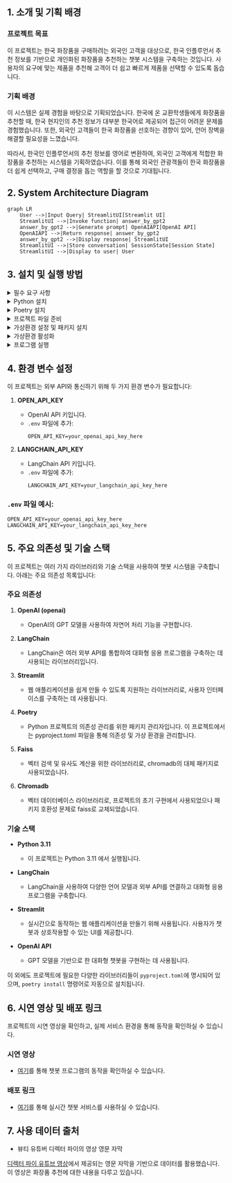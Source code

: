 ## 1. 소개 및 기획 배경
### 프로젝트 목표
이 프로젝트는 한국 화장품을 구매하려는 외국인 고객을 대상으로, 한국 인플루언서 추천 정보를 기반으로 개인화된 화장품을 추천하는 챗봇 시스템을 구축하는 것입니다. 사용자의 요구에 맞는 제품을 추천해 고객이 더 쉽고 빠르게 제품을 선택할 수 있도록 돕습니다.

### 기획 배경
이 시스템은 실제 경험을 바탕으로 기획되었습니다. 한국에 온 교환학생들에게 화장품을 추천할 때, 한국 현지인의 추천 정보가 대부분 한국어로 제공되어 접근이 어려운 문제를 경험했습니다. 또한, 외국인 고객들이 한국 화장품을 선호하는 경향이 있어, 언어 장벽을 해결할 필요성을 느꼈습니다.

따라서, 한국인 인플루언서의 추천 정보를 영어로 변환하여, 외국인 고객에게 적합한 화장품을 추천하는 시스템을 기획하였습니다. 이를 통해 외국인 관광객들이 한국 화장품을 더 쉽게 선택하고, 구매 결정을 돕는 역할을 할 것으로 기대됩니다.

## 2. System Architecture Diagram


```mermaid
graph LR
    User -->|Input Query| StreamlitUI[Streamlit UI]
    StreamlitUI -->|Invoke function| answer_by_gpt2
    answer_by_gpt2 -->|Generate prompt| OpenAIAPI[OpenAI API]
    OpenAIAPI -->|Return response| answer_by_gpt2
    answer_by_gpt2 -->|Display response| StreamlitUI
    StreamlitUI -->|Store conversation| SessionState[Session State]
    StreamlitUI -->|Display to user| User
```
## 3. 설치 및 실행 방법

<details>
  <summary>필수 요구 사항</summary>
  
  - Python 3.11
  - Poetry (패키지 관리 도구)
</details>

<details>
  <summary>Python 설치</summary>
  
  Python이 설치되어 있지 않다면, 아래 방법으로 Python 3.11을 설치해주세요:
  
  - **Windows**: pyenv 설치 가이드를 참고하여 pyenv를 통해 Python 3.11 설치
  - **Mac**: Homebrew를 통해 pyenv로 Python 3.11 설치
</details>

<details>
  <summary>Poetry 설치</summary>
  
  Poetry가 설치되어 있지 않다면, 아래 명령어로 Poetry를 설치하세요:
  
  **Windows:**
  ```
  pip install poetry
  ```
  **Mac:**
  ```
  pip3 install poetry
  ```
</details>

<details>
    <summary>프로젝트 파일 준비</summary>
프로젝트 디렉토리에서 pyproject.toml과 poetry.lock 파일을 확인하세요. 이 파일들이 있어야 필요한 패키지가 자동으로 설치됩니다.
</details>

<details>
    <summary>가상환경 설정 및 패키지 설치</summary>
프로젝트 디렉토리로 이동 후, 아래 명령어를 실행하여 가상환경을 생성하고 필요한 라이브러리를 설치하세요:
    
  ```
  poetry install
  ```
</details>

<details>
    <summary>가상환경 활성화</summary>
가상환경을 활성화하려면, 아래 명령어를 실행하세요:
    
  ```
  poetry shell
  ```
</details> 

<details>
    <summary>프로그램 실행</summary>
가상환경이 활성화된 후, 아래 명령어로 챗봇 프로그램을 실행할 수 있습니다:
    
  ```
  streamlit run main.py
  ```
</details> 

## 4. 환경 변수 설정

이 프로젝트는 외부 API와 통신하기 위해 두 가지 환경 변수가 필요합니다:

1. **OPEN_API_KEY**  
   - OpenAI API 키입니다.
   - `.env` 파일에 추가:
     ```env
     OPEN_API_KEY=your_openai_api_key_here
     ```

2. **LANGCHAIN_API_KEY**  
   - LangChain API 키입니다.
   - `.env` 파일에 추가:
     ```env
     LANGCHAIN_API_KEY=your_langchain_api_key_here
     ```

### `.env` 파일 예시:
```env
OPEN_API_KEY=your_openai_api_key_here
LANGCHAIN_API_KEY=your_langchain_api_key_here
```

## 5. 주요 의존성 및 기술 스택

이 프로젝트는 여러 가지 라이브러리와 기술 스택을 사용하여 챗봇 시스템을 구축합니다. 아래는 주요 의존성 목록입니다:

### 주요 의존성

1. **OpenAI (openai)**  
   - OpenAI의 GPT 모델을 사용하여 자연어 처리 기능을 구현합니다.

2. **LangChain**  
   - LangChain은 여러 외부 API를 통합하여 대화형 응용 프로그램을 구축하는 데 사용되는 라이브러리입니다.

3. **Streamlit**  
   - 웹 애플리케이션을 쉽게 만들 수 있도록 지원하는 라이브러리로, 사용자 인터페이스를 구축하는 데 사용됩니다.

4. **Poetry**  
   - Python 프로젝트의 의존성 관리를 위한 패키지 관리자입니다. 이 프로젝트에서는 pyproject.toml 파일을 통해 의존성 및 가상 환경을 관리합니다.

5. **Faiss**
   - 벡터 검색 및 유사도 계산을 위한 라이브러리로, chromadb의 대체 패키지로 사용되었습니다.

6. **Chromadb**
   - 벡터 데이터베이스 라이브러리로, 프로젝트의 초기 구현에서 사용되었으나 패키지 호환성 문제로 faiss로 교체되었습니다.

### 기술 스택

- **Python 3.11**  
  - 이 프로젝트는 Python 3.11 에서 실행됩니다.

- **LangChain**  
  - LangChain을 사용하여 다양한 언어 모델과 외부 API를 연결하고 대화형 응용 프로그램을 구축합니다.

- **Streamlit**  
  - 실시간으로 동작하는 웹 애플리케이션을 만들기 위해 사용됩니다. 사용자가 챗봇과 상호작용할 수 있는 UI를 제공합니다.

- **OpenAI API**  
  - GPT 모델을 기반으로 한 대화형 챗봇을 구현하는 데 사용됩니다.

이 외에도 프로젝트에 필요한 다양한 라이브러리들이 `pyproject.toml`에 명시되어 있으며, `poetry install` 명령어로 자동으로 설치됩니다.

## 6. 시연 영상 및 배포 링크

프로젝트의 시연 영상을 확인하고, 실제 서비스 환경을 통해 동작을 확인하실 수 있습니다.

### 시연 영상
- [여기](https://github.com/heeaejenn/lang_chain/blob/main/%EC%8B%9C%ED%98%84%EC%98%81%EC%83%81(%ED%8E%B8%EC%A7%91%EB%B3%B8).mp4)를 통해 챗봇 프로그램의 동작을 확인하실 수 있습니다.

### 배포 링크
-  [여기](https://miniproject-k-cos.streamlit.app/)를 통해 실시간 챗봇 서비스를 사용하실 수 있습니다.

## 7. 사용 데이터 출처
- 뷰티 유튜버 디렉터 파이의 영상 영문 자막
  
[디렉터 파이 유튜브 영상](https://youtu.be/tDAVboStTto?si=RcXq2jpd8GUpYZvq)에서 제공되는 영문 자막을 기반으로 데이터를 활용했습니다. 이 영상은 화장품 추천에 대한 내용을 다루고 있습니다.

  
